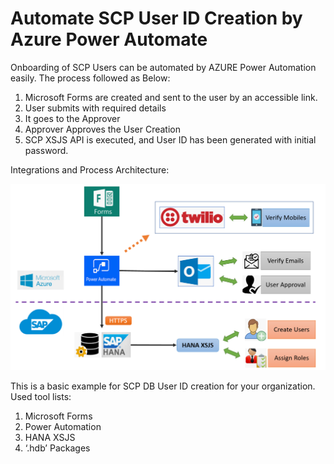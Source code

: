# Automate SCP User ID Creation by Azure Power Automate
Onboarding of SCP Users can be automated by AZURE Power Automation easily.
The process followed as Below:
1.	Microsoft Forms are created and sent to the user by an accessible link.
2.	User submits with required details 
3.	It goes to the Approver
4.	Approver Approves the User Creation
5.	SCP XSJS API is executed, and User ID has been generated with initial password.

Integrations and Process Architecture:

![Architecture](https://github.com/sabarna17/power_Automate_SCP_user_creation/blob/master/Architecture.png)

This is a basic example for SCP DB User ID creation for your organization.
Used tool lists:
1.  Microsoft Forms
2.  Power Automation
3.  HANA XSJS 
4.  ‘.hdb’ Packages
